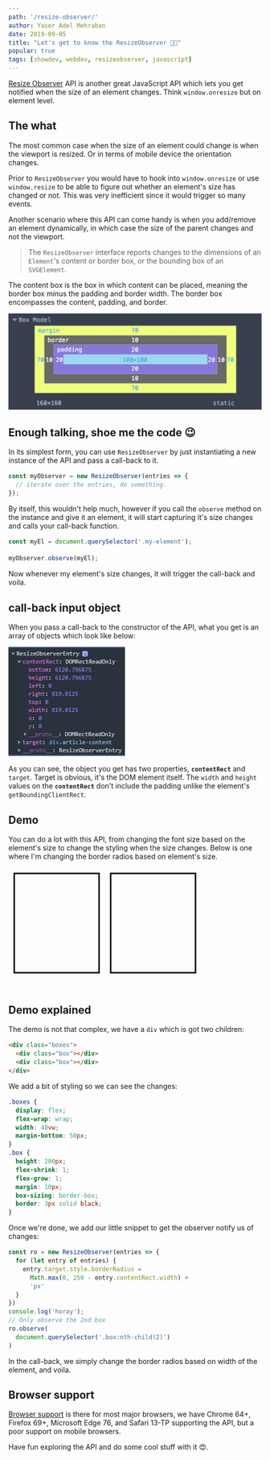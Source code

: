 ```yaml
---
path: '/resize-observer/'
author: Yaser Adel Mehraban
date: 2019-09-05
title: "Let's get to know the ResizeObserver 👋🏼"
popular: true
tags: [showdev, webdev, resizeobserver, javascript]
---
```


[Resize Observer](https://developer.mozilla.org/en-US/docs/Web/API/ResizeObserver) API is another great JavaScript API which lets you get notified when the size of an element changes. Think `window.onresize` but on element level.

<!--more-->

## The what

The most common case when the size of an element could change is when the viewport is resized. Or in terms of mobile device the orientation changes.

Prior to `ResizeObserver` you would have to hook into `window.onresize` or use `window.resize` to be able to figure out whether an element's size has changed or not. This was very inefficient since it would trigger so many events.

Another scenario where this API can come handy is when you add/remove an element dynamically, in which case the size of the parent changes and not the viewport.

>The `ResizeObserver` interface reports changes to the dimensions of an `Element`'s content or border box, or the bounding box of an `SVGElement`.

The content box is the box in which content can be placed, meaning the border box minus the padding and border width. The border box encompasses the content, padding, and border.

![Box model](./box-model.png)

## Enough talking, shoe me the code 😉

In its simplest form, you can use `ResizeObserver` by just instantiating a new instance of the API and pass a call-back to it.

```js
const myObserver = new ResizeObserver(entries => {
  // iterate over the entries, do something.
});
```

By itself, this wouldn't help much, however if you call the `observe` method on the instance and give it an element, it will start capturing it's size changes and calls your call-back function.

```js
const myEl = document.querySelector('.my-element');

myObserver.observe(myEl);
```

Now whenever my element's size changes, it will trigger the call-back and voila.

## call-back input object

When you pass a call-back to the constructor of the API, what you get is an array of objects which look like below:

![ResizeObserver Entry](./resizeobserverentry.JPG)

As you can see, the object you get has two properties, **`contentRect`** and `target`. Target is obvious, it's the DOM element itself. The `width` and `height` values on the **`contentRect`** don't include the padding unlike the element's `getBoundingClientRect`.

## Demo

You can do a lot with this API, from changing the font size based on the element's size to change the styling when the size changes. Below is one where I'm changing the border radios based on element's size.

<style>
.boxes {
  display: flex;
  flex-wrap: wrap;
  width: 40vw;
  margin-bottom: 50px;
}
.box {
  height: 200px;
  flex-shrink: 1;
  flex-grow: 1;
  margin: 10px;
  box-sizing: border-box;
  border: 3px solid black;
}
</style>

<div class="boxes">
  <div class="box"></div>
  <div class="box"></div>
</div>

<script data-inline-script="data-inline-script">
const ro = new ResizeObserver(entries => {
  for (let entry of entries) {
    entry.target.style.borderRadius =
      Math.max(0, 250 - entry.contentRect.width) +
      'px'
  }
})
console.log('horay');
// Only observe the 2nd box
ro.observe(
  document.querySelector('.box:nth-child(2)')
)
</script>


## Demo explained

The demo is not that complex, we have a `div` which is got two children:

```html
<div class="boxes">
  <div class="box"></div>
  <div class="box"></div>
</div>
```

We add a bit of styling so we can see the changes:

```css
.boxes {
  display: flex;
  flex-wrap: wrap;
  width: 40vw;
  margin-bottom: 50px;
}
.box {
  height: 200px;
  flex-shrink: 1;
  flex-grow: 1;
  margin: 10px;
  box-sizing: border-box;
  border: 3px solid black;
}
```

Once we're done, we add our little snippet to get the observer notify us of changes:

```js
const ro = new ResizeObserver(entries => {
  for (let entry of entries) {
    entry.target.style.borderRadius =
      Math.max(0, 250 - entry.contentRect.width) +
      'px'
  }
})
console.log('horay');
// Only observe the 2nd box
ro.observe(
  document.querySelector('.box:nth-child(2)')
)
```

In the call-back, we simply change the border radios based on width of the element, and voila.

## Browser support

[Browser support](https://caniuse.com/#feat=resizeobserver) is there for most major browsers, we have Chrome 64+, Firefox 69+, Microsoft Edge 76, and Safari 13-TP supporting the API, but a poor support on mobile browsers.

Have fun exploring the API and do some cool stuff with it 😍.

